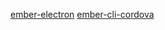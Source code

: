 [ember-electron](https://www.npmjs.com/package/ember-electron)
[ember-cli-cordova](https://www.npmjs.com/package/ember-cli-cordova)
